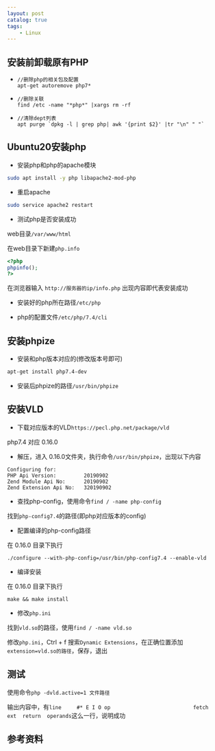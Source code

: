 ```yaml
---
layout: post   	
catalog: true 	
tags:
    - Linux
---
```




## 安装前卸载原有PHP

* ```
  //删除php的相关包及配置
  apt-get autoremove php7*
  ```

* ```
  //删除关联
  find /etc -name "*php*" |xargs rm -rf
  ```

* ```
  //清除dept列表
  apt purge `dpkg -l | grep php| awk '{print $2}' |tr "\n" " "`
  ```

## Ubuntu20安装php

* 安装php和php的apache模块

```bash
sudo apt install -y php libapache2-mod-php
```

* 重启apache

```bash
sudo service apache2 restart
```

* 测试php是否安装成功

web目录`/var/www/html`

在web目录下新建`php.info`

```php
<?php
phpinfo();
?>
```

在浏览器输入 `http://服务器的ip/info.php` 出现内容即代表安装成功

* 安装好的php所在路径`/etc/php`

* php的配置文件`/etc/php/7.4/cli`

## 安装phpize

* 安装和php版本对应的(修改版本号即可)

```bash
apt-get install php7.4-dev
```

* 安装后phpize的路径`/usr/bin/phpize`



## 安装VLD

* 下载对应版本的VLD`https://pecl.php.net/package/vld`

php7.4 对应 0.16.0

* 解压，进入 0.16.0文件夹，执行命令`/usr/bin/phpize`，出现以下内容

```
Configuring for:
PHP Api Version:         20190902
Zend Module Api No:      20190902
Zend Extension Api No:   320190902
```

* 查找php-config，使用命令`find / -name php-config`

找到`php-config7.4`的路径(即php对应版本的config)

* 配置编译的php-config路径

在 0.16.0 目录下执行

```
./configure --with-php-config=/usr/bin/php-config7.4 --enable-vld
```

* 编译安装

在 0.16.0 目录下执行

```
make && make install
```

* 修改`php.ini`

找到`vld.so`的路径，使用`find / -name vld.so`

修改`php.ini`，Ctrl + f 搜索`Dynamic Extensions`，在正确位置添加`extension=vld.so的路径`，保存，退出

## 测试

使用命令`php -dvld.active=1 文件路径` 

输出内容中，有`line     #* E I O op                           fetch          ext  return  operands`这么一行，说明成功



## 参考资料

[https://blog.csdn.net/keyiis_sh/article/details/113776788?utm_medium=distribute.pc_relevant.none-task-blog-2%7Edefault%7EBlogCommendFromMachineLearnPai2%7Edefault-2.control&amp;depth_1-utm_source=distribute.pc_relevant.none-task-blog-2%7Edefault%7EBlogCommendFromMachineLearnPai2%7Edefault-2.control]: 
[https://www.cnblogs.com/fsong/p/11337059.html]: 
[https://www.php.cn/php-ask-459228.html]: 
[https://www.cnblogs.com/soupig/p/8037900.html]: 


